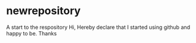# newrepository
A start to the respository
Hi,
Hereby declare that I started using github and happy to be.
Thanks
